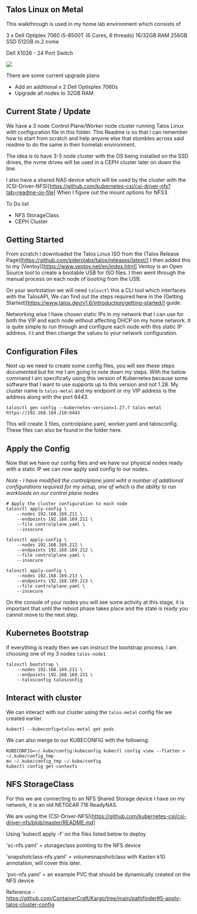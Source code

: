 ## Talos Linux on Metal 

This walkthrough is used in my home lab environment which consists of 

3 x Dell Optiplex 7060 
i5-8500T (6 Cores, 6 threads) 
16/32GB RAM 
256GB SSD 
512GB m.2 nvme

Dell X1026 - 24 Port Switch

![](Picture1.png)

There are some current upgrade plans 

- Add an additional x 2 Dell Optixplex 7060s 
- Upgrade all nodes to 32GB RAM 

## Current State / Update 

We have a 3 node Control Plane/Worker node cluster running Talos Linux with configuration file in this folder. This Readme is so that I can remember how to start from scratch and help anyone else that stumbles across said readme to do the same in their homelab environment. 

The idea is to have 3-5 node cluster with the OS being installed on the SSD drives, the nvme drives will be used in a CEPH cluster later on down the line. 

I also have a shared NAS device which will be used by the cluster with the (CSI-Driver-NFS)[https://github.com/kubernetes-csi/csi-driver-nfs?tab=readme-ov-file] When I figure out the mount options for NFS3. 

To Do list 
- NFS StorageClass 
- CEPH Cluster 

## Getting Started 

From scratch I downloaded the Talos Linux ISO from the (Talos Release Page)[https://github.com/siderolabs/talos/releases/latest/] I then added this to my (Ventoy)[https://www.ventoy.net/en/index.html] Ventoy is an Open Source tool to create a bootable USB for ISO files. I then went through the manual process on each node of booting from the USB. 

On your workstation we will need `talosctl` this a CLI tool which interfaces with the TalosAPI, We can find out the steps required here in the (Getting Started)[https://www.talos.dev/v1.6/introduction/getting-started/] guide. 

Networking wise I have chosen static IPs in my network that I can use for both the VIP and each node without affecting DHCP on my home network. It is quite simple to run through and configure each node with this static IP address. `F3` and then change the values to your network configuration. 

## Configuration Files 

Next up we need to create some config files, you will see these steps documented but for me I am going to note down my steps. With the below command I am specifically using this version of Kubernetes because some software that I want to use supports up to this version and not 1.28. My cluster name is `talos-metal` and my endpoint or my VIP address is the address along with the port 6443. 

```
talosctl gen config --kubernetes-version=1.27.7 talos-metal https://192.168.169.210:6443
```

This will create 3 files, controlplane.yaml, worker.yaml and talosconfig. These files can also be found in the folder here. 

## Apply the Config 

Now that we have our config files and we have our physical nodes ready with a static IP we can now apply said config to our nodes. 

*Note - I have modified the controlplane.yaml wiht a number of additional configurations required for my setup, one of which is the ability to run workloads on our control plane nodes*

```
# Apply the cluster configuration to each node
talosctl apply-config \
    --nodes 192.168.169.211 \
    --endpoints 192.168.169.211 \
    --file controlplane.yaml \
    --insecure

talosctl apply-config \
    --nodes 192.168.169.212 \
    --endpoints 192.168.169.212 \
    --file controlplane.yaml \
    --insecure

talosctl apply-config \
    --nodes 192.168.169.213 \
    --endpoints 192.168.169.213 \
    --file controlplane.yaml \
    --insecure
```

On the console of your nodes you will see some activity at this stage, it is important that until the reboot phase takes place and the state is ready you cannot move to the next step. 


## Kubernetes Bootstrap 
If everything is ready then we can instruct the bootstrap process, I am choosing one of my 3 nodes `talos-node1` 
 
```
talosctl bootstrap \
    --nodes 192.168.169.211 \
    --endpoints 192.168.169.211 \
    --talosconfig talosconfig
```

## Interact with cluster 

We can interact with our cluster using the `talos-metal` config file we created earlier. 

`kubectl --kubeconfig=talos-metal get pods`


We can also merge to our KUBECONFIG with the following: 

```
KUBECONFIG=~/.kube/config:kubeconfig kubectl config view --flatten > ~/.kube/config_tmp
mv ~/.kube/config_tmp ~/.kube/config
kubectl config get-contexts
```

## NFS StorageClass 

For this we are connecting to an NFS Shared Storage device I have on my network, it is an old NETGEAR 716 ReadyNAS. 

We are using the (CSI-Driver-NFS)[https://github.com/kubernetes-csi/csi-driver-nfs/blob/master/README.md]

Using 'kubectl apply -f' on the files listed below to deploy 

'sc-nfs.yaml' = storageclass pointing to the NFS device 

'snapshotclass-nfs.yaml' = volumesnapshotclass with Kasten k10 annotation, will cover this later. 

'pvc-nfs.yaml' = an example PVC that should be dynamically created on the NFS device 


Reference - https://github.com/ContainerCraft/Kargo/tree/main/pathfinder#5-apply-talos-cluster-config




